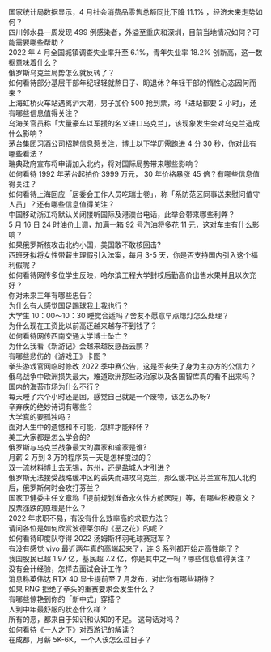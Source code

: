 国家统计局数据显示，4 月社会消费品零售总额同比下降 11.1% ，经济未来走势如何？  
四川邻水县一周发现 499 例感染者，外溢至重庆和深圳，目前当地情况如何？可能需要哪些帮助？  
2022 年 4 月全国城镇调查失业率升至 6.1%，青年失业率 18.2% 创新高，这一数据意味着什么？  
俄罗斯乌克兰局势怎么就反转了？  
如何看待部分基层干部年纪轻轻就熬日子、盼退休？年轻干部的惰性心态因何而来？  
上海虹桥火车站遇离沪大潮，男子加价 500 抢到票，称「进站都要 2 小时」，还有哪些信息值得关注？  
乌海关官员称「大量豪车以军援的名义进口乌克兰」，该现象发生会对乌克兰造成什么影响？  
茅台集团习酒公司招聘信息惹关注，博士以下学历需跑进 4 分 30 秒，你对此有哪些看法？  
瑞典政府宣布将申请加入北约，将对国际局势带来哪些影响？  
如何看待 1992 年茅台起拍价 3999 万元， 30 年价格暴涨 45 倍？有哪些信息值得关注？  
如何看待上海回应「居委会工作人员吃瑞士卷」，称「系防范区同事送来慰问值守人员」？还有哪些信息值得关注？  
中国移动浙江将默认关闭接听国际及港澳台电话，此举会带来哪些利弊？  
5 月 16 日 24 时油价上调，加满一箱 92 号汽油将多花 11 元，这对车主有什么影响？  
如果俄罗斯核攻击北约小国，美国敢不敢核回击?  
西班牙拟将女性带薪生理假引入法案，每月 3-5 天，你是否支持国内引入这个福利假呢？  
如何看待网传多位学生反映，哈尔滨工程大学封校后勤高价出售水果并且以次充好？  
你对未来三年有哪些忠告？  
为什么有人感觉国足踢球我上我也行？  
大学生 10：00～10：30 睡觉合适吗？舍友不愿意早点熄灯怎么处理？  
为什么现在工资比以前高还越来越存不到钱了？  
如何看待网传西南交通大学博士坠亡？  
为什么我看《新游记》会越来越反感岳云鹏？  
有哪些悲伤的《游戏王》卡图？  
拳头游戏官网临时修改 2022 季中赛公告，这是否丧失了身为主办方的公信力？  
俄乌战争中欧洲损失最大，难道欧洲那些政治家以及各国智库真的看不出来吗？  
国内的海苔市场为什么不行？  
每天睡了六个小时还是困，感觉自己就是一个废物，该怎么办呀?  
辛弃疾的绝妙诗词有哪些？  
大学真的要孤独吗？  
面对人生中的遗憾和不可能，怎样才能释怀？  
美工大家都是怎么学会的?  
俄罗斯与乌克兰战争最大的赢家和输家是谁?  
月薪 2 万到 3 万的程序员一天是怎样度过的？  
双一流材料博士去无锡，苏州，还是盐城人才引进？  
俄罗斯无法接受战略缓冲区的丢失而进攻乌克兰，那么缓冲区芬兰宣布加入北约后，俄罗斯何时会攻打芬兰？  
国家卫健委主任文章称「提前规划准备永久性方舱医院」等，有哪些积极意义？  
股票涨跌的原理是什么？  
2022 年求职不易，有没有什么效率高的求职方法？  
请问各位是如何欣赏波德莱尔的《恶之花》的呢？  
如何看待印度队夺得 2022 汤姆斯杯羽毛球赛冠军？  
有没有感觉 vivo 最近两年真的高端起来了，连 S 系列都开始走高性能了？  
我国股民已超 1.97  亿，基民超 7.2 亿，你是其中之一吗？哪些信息值得关注？  
没有会计经验，怎样去面试会计工作？  
消息称英伟达 RTX 40 显卡提前至 7 月发布，对此你有哪些期待？  
如果 RNG 拒绝了拳头的重赛要求会发生什么？  
有哪些惊艳到你的「新中式」穿搭？  
人到中年最舒服的状态什么样？  
所有的恶，都来自于知识和认知的不足。 这句话对吗？  
如何看待《一人之下》对西游记的解读？  
在成都，月薪 5K-6K，一个人该怎么过日子？  
